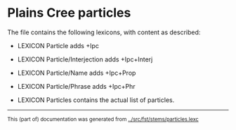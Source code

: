 
# Plains Cree particles                           

The file contains the following lexicons, with content as described:

* LEXICON Particle  adds +Ipc

* LEXICON Particle/Interjection   adds +Ipc+Interj

* LEXICON Particle/Name  adds +Ipc+Prop

* LEXICON Particle/Phrase  adds +Ipc+Phr

* LEXICON Particles  contains the actual list of particles.

* * *
<small>This (part of) documentation was generated from [../src/fst/stems/particles.lexc](http://github.com/giellalt/lang-crk/blob/main/../src/fst/stems/particles.lexc)</small>